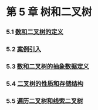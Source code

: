 # 第 5 章 树和二叉树

### 5.1 [数和二叉树的定义](5-1%20数和二叉树的定义)

### 5.2 [案例引入](5-2%20案例引入)

### 5.3 [数和二叉树的抽象数据定义](5-3%20数和二叉树的抽象数据定义)

### 5.4 [二叉树的性质和存储结构](5-4%20二叉树的性质和存储结构)

### 5.5 [遍历二叉树和线索二叉树](5-5%20遍历二叉树和线索二叉树)

